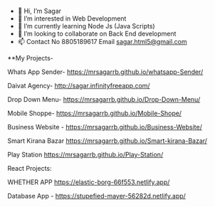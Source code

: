 - 👋 Hi, I’m Sagar
- 👀 I’m interested in Web Development
- 🌱 I’m currently learning Node Js (Java Scripts)
- 💞️ I’m looking to collaborate on Back End development
- 📫 Contact No 8805189617 Email sagar.html5@gmail.com


**My Projects- 

Whats App Sender-
 https://mrsagarrb.github.io/whatsapp-Sender/

Daivat Agency-
http://sagar.infinityfreeapp.com/

 Drop Down Menu- 
https://mrsagarrb.github.io/Drop-Down-Menu/

Mobile Shoppe-
 https://mrsagarrb.github.io/Mobile-Shope/

Business Website -
https://mrsagarrb.github.io/Business-Website/

Smart Kirana Bazar 
https://mrsagarrb.github.io/Smart-kirana-Bazar/

Play Station
https://mrsagarrb.github.io/Play-Station/


React Projects: 

WHETHER APP   https://elastic-borg-66f553.netlify.app/

Database App -   https://stupefied-mayer-56282d.netlify.app/

















<!---
MrSagarRB/MrSagarRB is a ✨ special ✨ repository because its `README.md` (this file) appears on your GitHub profile.
You can click the Preview link to take a look at your changes.
--->
